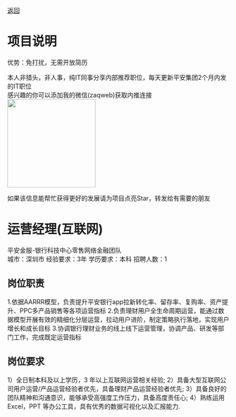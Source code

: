 [返回](../)

# 项目说明

优势：免打扰，无需开放简历

本人非猎头，非人事，纯IT同事分享内部推荐职位，每天更新平安集团2个月内发的IT职位  
感兴趣的你可以添加我的微信(zaqweb)获取内推连接  
<img src="https://github.com/zaqweb/PA-IT-JOBS/blob/master/WechatICode.jpeg"  height="200" width="200">

如果该信息能帮忙获得更好的发展请为项目点亮Star，转发给有需要的朋友

# 运营经理(互联网)
平安金服-银行科技中心零售网络金融团队  
城市：深圳市 经验要求：3年 学历要求：本科  招聘人数：1

## 岗位职责
1.依据AARRR模型，负责提升平安银行app拉新转化率、留存率、复购率、资产提升、PPC多产品销售等各项运营指标
2.负责理财用户全生命周期运营，能通过数据模型开展有效的精细化分层运营，拉动用户进阶，制定策略执行落地，实现用户增长和成长目标
3.协调银行理财业务的线上线下运营管理，协调产品、研发等部门工作，完成既定运营指标

## 岗位要求
1）全日制本科及以上学历，3 年以上互联网运营相关经验; 
2）具备大型互联网公司用户运营/产品运营经验者优先，具备理财产品运营经验者优先;
3）具备良好的团队精神和沟通意识，能够承受高强度工作压力，具备高度责任心;
4）熟练运用 Excel，PPT 等办公工具，具有优秀的数据可视化以及汇报能力.




